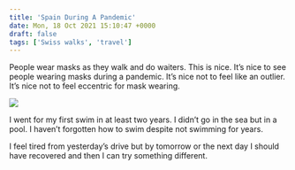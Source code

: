```yaml
---
title: 'Spain During A Pandemic'
date: Mon, 18 Oct 2021 15:10:47 +0000
draft: false
tags: ['Swiss walks', 'travel']
---
```


People wear masks as they walk and do waiters. This is nice. It’s nice to see people wearing masks during a pandemic. It’s nice not to feel like an outlier. It’s nice not to feel eccentric for mask wearing.

![](https://www.main-vision.com/richard/blog/wp-content/uploads/2021/10/img_9806-scaled.jpg)

I went for my first swim in at least two years. I didn’t go in the sea but in a pool. I haven’t forgotten how to swim despite not swimming for years.

I feel tired from yesterday’s drive but by tomorrow or the next day I should have recovered and then I can try something different.